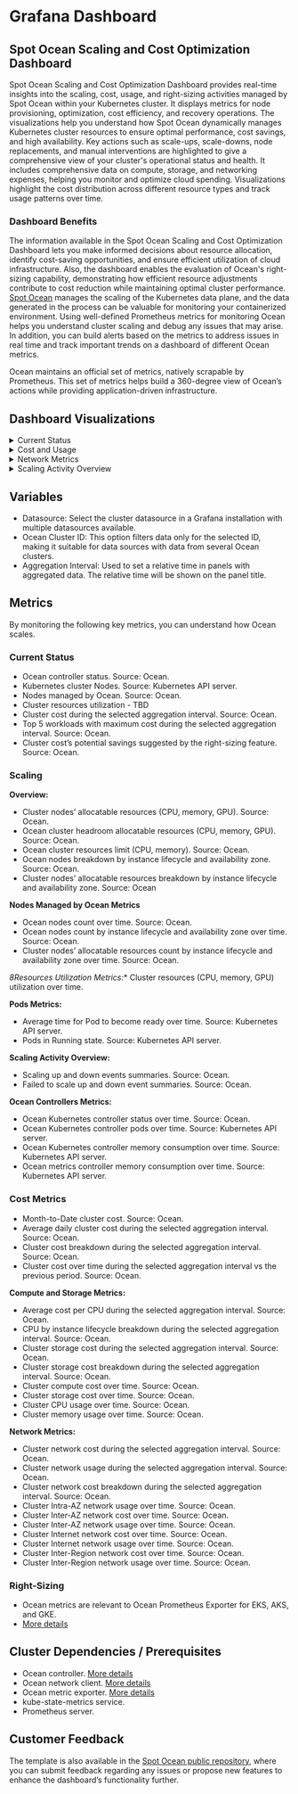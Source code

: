 <meta name="robots" content="noindex">

# Grafana Dashboard

## Spot Ocean Scaling and Cost Optimization Dashboard

Spot Ocean Scaling and Cost Optimization Dashboard provides real-time insights into the scaling, cost, usage, and right-sizing activities managed by Spot Ocean within your Kubernetes cluster. It displays metrics for node provisioning, optimization, cost efficiency, and recovery operations. The visualizations help you understand how Spot Ocean dynamically manages Kubernetes cluster resources to ensure optimal performance, cost savings, and high availability. Key actions such as scale-ups, scale-downs, node replacements, and manual interventions are highlighted to give a comprehensive view of your cluster's operational status and health. It includes comprehensive data on compute, storage, and networking expenses, helping you monitor and optimize cloud spending. Visualizations highlight the cost distribution across different resource types and track usage patterns over time. 

### Dashboard Benefits

The information available in the Spot Ocean Scaling and Cost Optimization Dashboard lets you make informed decisions about resource allocation, identify cost-saving opportunities, and ensure efficient utilization of cloud infrastructure. Also, the dashboard enables the evaluation of Ocean's right-sizing capability, demonstrating how efficient resource adjustments contribute to cost reduction while maintaining optimal cluster performance.
[Spot Ocean](https://spot.io/product/ocean/) manages the scaling of the Kubernetes data plane, and the data generated in the process can be valuable for monitoring your containerized environment. Using well-defined Prometheus metrics for monitoring Ocean helps you understand cluster scaling and debug any issues that may arise. In addition, you can build alerts based on the metrics to address issues in real time and track important trends on a dashboard of different Ocean metrics.

Ocean maintains an official set of metrics, natively scrapable by Prometheus. This set of metrics helps build a 360-degree view of Ocean’s actions while providing application-driven infrastructure.

## Dashboard Visualizations

<details>
  <summary markdown="span">Current Status</summary>

<img width="2037" alt="grafana-dashboard-1" src="https://github.com/user-attachments/assets/e7f07b57-9e46-4f7e-a787-97d6ea4c88bc">

</details>

<details>
  <summary markdown="span">Cost and Usage</summary>

![grafana-dashboard-sample-2](https://github.com/user-attachments/assets/b7bea58d-dd81-41bb-91cb-9596918e686a)

</details>

<details>
  <summary markdown="span">Network Metrics</summary>

<img width="2040" alt="grafana-dashboard-3" src="https://github.com/user-attachments/assets/70478d0c-5e70-4878-b8b8-eccf15f2be8d">

</details>

<details>
  <summary markdown="span">Scaling Activity Overview</summary>

  ![grafana-dashboard-sample-4](https://github.com/user-attachments/assets/e4e0c2c2-1f0b-4586-8514-f707be037480)

</details>

## Variables

* Datasource: Select the cluster datasource in a Grafana installation with multiple datasources available.
* Ocean Cluster ID: This option filters data only for the selected ID, making it suitable for data sources with data from several Ocean clusters.
* Aggregation Interval: Used to set a relative time in panels with aggregated data. The relative time will be shown on the panel title.

## Metrics

By monitoring the following key metrics, you can understand how Ocean scales.

### Current Status

* Ocean controller status. Source: Ocean.
* Kubernetes cluster Nodes. Source: Kubernetes API server.
* Nodes managed by Ocean. Source: Ocean.
* Cluster resources utilization - TBD
* Cluster cost during the selected aggregation interval. Source: Ocean.
* Top 5 workloads with maximum cost during the selected aggregation interval. Source: Ocean.
* Cluster cost’s potential savings suggested by the right-sizing feature. Source: Ocean.

### Scaling

**Overview:**

* Cluster nodes’ allocatable resources (CPU, memory, GPU). Source: Ocean.
* Ocean cluster headroom allocatable resources (CPU, memory, GPU). Source: Ocean.
* Ocean cluster resources limit (CPU, memory). Source: Ocean.
* Ocean nodes breakdown by instance lifecycle and availability zone. Source: Ocean.
* Cluster nodes’ allocatable resources breakdown by instance lifecycle and availability zone. Source: Ocean

**Nodes Managed by Ocean Metrics**

* Ocean nodes count over time. Source: Ocean.
* Ocean nodes count by instance lifecycle and availability zone over time. Source: Ocean.
* Cluster nodes’ allocatable resources count by instance lifecycle and availability zone over time. Source: Ocean.

*8Resources Utilization Metrics:** Cluster resources (CPU, memory, GPU) utilization over time.

**Pods Metrics:**

* Average time for Pod to become ready over time. Source: Kubernetes API server.
* Pods in Running state. Source: Kubernetes API server.

**Scaling Activity Overview:**

* Scaling up and down events summaries. Source: Ocean.
* Failed to scale up and down event summaries. Source: Ocean.

**Ocean Controllers Metrics:**

* Ocean Kubernetes controller status over time. Source: Ocean.
* Ocean Kubernetes controller pods over time. Source: Kubernetes API server.
* Ocean Kubernetes controller memory consumption over time. Source: Kubernetes API server.
* Ocean metrics controller memory consumption over time. Source: Kubernetes API server.

### Cost Metrics

* Month-to-Date cluster cost. Source: Ocean.
* Average daily cluster cost during the selected aggregation interval. Source: Ocean.
* Cluster cost breakdown during the selected aggregation interval. Source: Ocean.
* Cluster cost over time during the selected aggregation interval vs the previous period. Source: Ocean.

**Compute and Storage Metrics:**

* Average cost per CPU during the selected aggregation interval. Source: Ocean.
* CPU by instance lifecycle breakdown during the selected aggregation interval. Source: Ocean.
* Cluster storage cost during the selected aggregation interval. Source: Ocean.
* Cluster storage cost breakdown during the selected aggregation interval. Source: Ocean.
* Cluster compute cost over time. Source: Ocean.
* Cluster storage cost over time. Source: Ocean.
* Cluster CPU usage over time. Source: Ocean.
* Cluster memory usage over time. Source: Ocean.

**Network Metrics:**

* Cluster network cost during the selected aggregation interval. Source: Ocean.
* Cluster network usage during the selected aggregation interval. Source: Ocean.
* Cluster network cost breakdown during the selected aggregation interval. Source: Ocean.
* Cluster Intra-AZ network usage over time. Source: Ocean.
* Cluster Inter-AZ network cost over time. Source: Ocean.
* Cluster Inter-AZ network usage over time. Source: Ocean.
* Cluster Internet network cost over time. Source: Ocean.
* Cluster Internet network usage over time. Source: Ocean.
* Cluster Inter-Region network cost over time. Source: Ocean.
* Cluster Inter-Region network usage over time. Source: Ocean.

### Right-Sizing

* Ocean metrics are relevant to Ocean Prometheus Exporter for EKS, AKS, and GKE.
* [More details](https://docs.spot.io/ocean/tools-and-integrations/prometheus/)

## Cluster Dependencies / Prerequisites

* Ocean controller. [More details](https://docs.spot.io/ocean/overview-kubernetes)
* Ocean network client. [More details](https://docs.spot.io/ocean/tutorials/install-network-client-v2)
* Ocean metric exporter. [More details](https://docs.spot.io/ocean/tools-and-integrations/prometheus/scrape)
* kube-state-metrics service.
* Prometheus server.

## Customer Feedback

The template is also available in the [Spot Ocean public repository](https://github.com/spotinst/spot-ocean-grafana-dashboards), where you can submit feedback regarding any issues or propose new features to enhance the dashboard’s functionality further.



